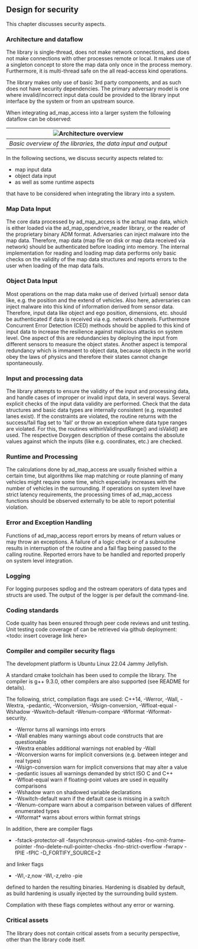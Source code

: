 ## Design for security <a name="security"></a>
This chapter discusses security aspects.

### Architecture and dataflow
The library is single-thread, does not make network connections, and does not make connections
with other processes remote or local. It makes use of a singleton concept to store the map data
only once in the process memory. Furthermore, it is multi-thread safe on the all read-access
kind operations.

The library makes only use of basic 3rd party components, and as such does not have security dependencies.
The primary adversary model is one where invalid/incorrect input data could be provided to the library
input interface by the system or from an upstream source.

When integrating ad_map_access into a larger system the following dataflow can be observed:

| ![Architecture overview](images/ArchitectureOverview.png) |
| -- |
| *Basic overview of the libraries, the data input and output* |

In the following sections, we discuss security aspects related to:

- map input data
- object data input
- as well as some runtime aspects

that have to be considered when integrating the library into a system.

### Map Data Input
The core data processed by ad_map_access is the actual map data, which is either loaded
via the ad_map_opendrive_reader library, or the reader of the proprietary binary ADM format.
 Adversaries can inject malware into the map data. Therefore, map data
 (map file on disk or map data received via network) should be authenticated before loading into memory.
 The internal implementation for reading and loading map data performs only basic checks
 on the validity of the map data structures and reports errors to the user when loading of the map data fails.

### Object Data Input
Most operations on the map data make use of derived (virtual) sensor data like,
e.g. the position and the extend of vehicles. Also here, adversaries can inject
malware into this kind of information derived from sensor data. Therefore, input data
like object and ego position, dimensions, etc. should be authenticated if data is received
via e.g. network channels. Furthermore Concurrent Error Detection (CED) methods should
be applied to this kind of input data to increase the resilience against malicious attacks
on system level. One aspect of this are redundancies by deploying the input from different
sensors to measure the object states. Another aspect is temporal redundancy which is
immanent to object data, because objects in the world obey the laws of physics and
therefore their states cannot change spontaneously.

### Input and processing data
The library attempts to ensure the validity of the input and processing data, and handle
cases of improper or invalid input data, in several ways. Several explicit checks
of the input data validity are performed. Check that the data structures and basic
data types are internally consistent (e.g. requested lanes exist). If the constraints
are violated, the routine returns with the success/fail flag set to 'fail' or throw an
exception where data type ranges are violated. For this, the routines withinValidInputRange()
and isValid() are used. The respective Doxygen description of these contains the absolute
values against which the inputs (like e.g. coordinates, etc.) are checked.

### Runtime and Processing
The calculations done by ad_map_access are usually finished within a certain time,
but algorithms like map matching or route planning of many vehicles might require
some time, which especially increases with the number of vehicles in the surrounding.
If operations on system level have strict latency requirements, the processing times
of ad_map_access functions should be observed externally to be able to report potential violation.

### Error and Exception Handling
Functions of ad_map_access report errors by means of return values or may throw an exceptions.
A failure of a logic check or of a subroutine results in interruption of the routine and
a fail flag being passed to the calling routine. Reported errors have to be handled and
reported properly on system level integration.

### Logging
For logging purposes spdlog and the ostream operators of data types and structs are used.
The output of the logger is per default the command-line.

### Coding standards

Code quality has been ensured through peer code reviews and unit testing.
Unit testing code coverage of can be retrieved via github deployment:
<todo: insert coverage link here>

### Compiler and compiler security flags

The development platform is Ubuntu Linux 22.04 Jammy Jellyfish.

A standard cmake toolchain has been used to compile the library.
The compiler is g++ 9.3.0, other compilers are also supported (see README for details).

The following, strict, compilation flags are used: C++14, -Werror, -Wall, -Wextra,
-pedantic, -Wconversion, -Wsign-conversion, -Wfloat-equal -Wshadow -Wswitch-default
-Wenum-compare -Wformat -Wformat-security.

* -Werror turns all warnings into errors
* -Wall enables many warnings about code constructs that are questionable
* -Wextra enables additional warnings not enabled by -Wall
* -Wconversion warns for implicit conversions (e.g. between integer and real types)
* -Wsign-conversion warn for implicit conversions that may alter a value
* -pedantic issues all warnings demanded by strict ISO C and C++
* -Wfloat-equal warn if floating-point values are used in equality comparisons
* -Wshadow warn on shadowed variable declarations
* -Wswitch-default warn if the default case is missing in a switch
* -Wenum-compare warn about a comparison between values of different enumerated types
* -Wformat* warns about errors within format strings

In addition, there are compiler flags

* -fstack-protector-all -fasynchronous-unwind-tables -fno-omit-frame-pointer
-fno-delete-null-pointer-checks -fno-strict-overflow -fwrapv -fPIE -fPIC -D_FORTIFY_SOURCE=2

and linker flags

* -Wl,-z,now -Wl,-z,relro -pie

defined to harden the resulting binaries. Hardening is disabled by default,
as build hardening is usually injected by the surrounding build system.

Compilation with these flags completes without any error or warning.

### Critical assets

The library does not contain critical assets from a security perspective, other than the library code itself.
